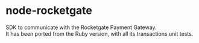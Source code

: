 node-rocketgate
===============

SDK to communicate with the Rocketgate Payment Gateway.  
It has been ported from the Ruby version, with all its transactions unit tests.
